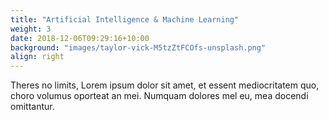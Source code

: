 ```yaml
---
title: "Artificial Intelligence & Machine Learning"
weight: 3
date: 2018-12-06T09:29:16+10:00
background: "images/taylor-vick-M5tzZtFCOfs-unsplash.png"
align: right
---
```


Theres no limits, Lorem ipsum dolor sit amet, et essent mediocritatem quo, choro volumus oporteat an mei. Numquam dolores mel eu, mea docendi omittantur.
